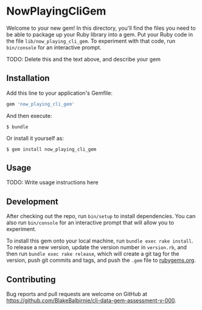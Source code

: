 # NowPlayingCliGem

Welcome to your new gem! In this directory, you'll find the files you need to be able to package up your Ruby library into a gem. Put your Ruby code in the file `lib/now_playing_cli_gem`. To experiment with that code, run `bin/console` for an interactive prompt.

TODO: Delete this and the text above, and describe your gem

## Installation

Add this line to your application's Gemfile:

```ruby
gem 'now_playing_cli_gem'
```

And then execute:

    $ bundle

Or install it yourself as:

    $ gem install now_playing_cli_gem

## Usage

TODO: Write usage instructions here

## Development

After checking out the repo, run `bin/setup` to install dependencies. You can also run `bin/console` for an interactive prompt that will allow you to experiment.

To install this gem onto your local machine, run `bundle exec rake install`. To release a new version, update the version number in `version.rb`, and then run `bundle exec rake release`, which will create a git tag for the version, push git commits and tags, and push the `.gem` file to [rubygems.org](https://rubygems.org).

## Contributing

Bug reports and pull requests are welcome on GitHub at https://github.com/BlakeBalbirnie/cli-data-gem-assessment-v-000.
